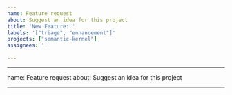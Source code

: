 ```yaml
---
name: Feature request
about: Suggest an idea for this project
title: 'New Feature: '
labels: '["triage", "enhancement"]'
projects: ["semantic-kernel"]
assignees: ''

---
```


---
name: Feature request
about: Suggest an idea for this project

---

<!-- ⚠️⚠️ Do Not Delete This! feature_request_template ⚠️⚠️ -->
<!-- Please read our Rules of Conduct: https://opensource.microsoft.com/codeofconduct/ -->
<!-- Please search existing issues to avoid creating duplicates. -->

<!-- Describe the feature you'd like. -->
